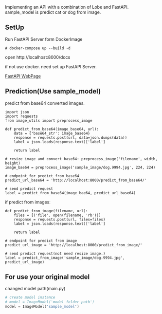 Implementing an API with a combination of Lobe and FastAPI.
sample_model is predict cat or dog from image.

## SetUp
Run FastAPI Server form DockerImage
```
# docker-compose up --build -d
```
open http://localhost:8000/docs

if not use docker. need set up FastAPI Server.

[FastAPI WebPage](https://fastapi.tiangolo.com/)

## Prediction(Use sample_model)
predict from  base64 converted images.
```
import json
import requests
from image_utils import preprocess_image

def predict_from_base64(image_base64, url):
    data = {'base64_str': image_base64}
    response = requests.post(url, data=json.dumps(data))
    label = json.loads(response.text)['label']

    return label

# resize image and convert base64: preprocess_image('filename', width, height)
image_bae64 = preprocess_image('sample_image/dog.9994.jpg', 224, 224)

# endpoint for predict from base64
predict_url_base64 = 'http://localhost:8000/predict_from_base64/'

# send predict request
label = predict_from_base64(image_bae64, predict_url_base64)
```

if predict from images:
```
def predict_from_image(filename, url):
    files = [('file', open(filename, 'rb'))]
    response = requests.post(url, files=files)
    label = json.loads(response.text)['label']

    return label

# endpoint for predict from image
predict_url_image = 'http://localhost:8000/predict_from_image/'

# send predict request(not need resize image.)
label = predict_from_image('sample_image/dog.9994.jpg', predict_url_image) 
```

## For use your original model
changed model path(main.py)
```main.py
# create model instance
# model = ImageModel('model folder path')
model = ImageModel('sample_model')
```
